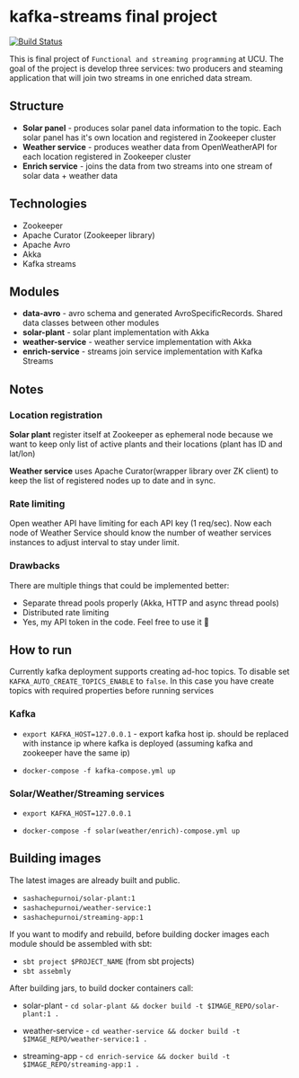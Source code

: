 # kafka-streams final project
[![Build Status](https://travis-ci.com/AChepurnoi/scala-kafka-streams.svg?token=dFANEVvUn3HF3pZ9jc1Z&branch=master)](https://travis-ci.com/AChepurnoi/scala-kafka-streams)


This is final project of `Functional and streaming programming` at UCU. 
The goal of the project is develop three services: two producers and steaming application that will join two streams in one enriched data stream.

## Structure
* **Solar panel** - produces solar panel data information to the topic. 
Each solar panel has it's own location and registered in Zookeeper cluster
* **Weather service** - produces weather data from OpenWeatherAPI for each location registered in Zookeeper cluster
* **Enrich service** - joins the data from two streams into one stream of solar data + weather data
## Technologies
* Zookeeper
* Apache Curator (Zookeeper library)
* Apache Avro
* Akka
* Kafka streams

## Modules

* **data-avro** - avro schema and generated AvroSpecificRecords. Shared data classes between other modules
* **solar-plant** - solar plant implementation with Akka
* **weather-service** - weather service implementation with Akka
* **enrich-service** - streams join service implementation with Kafka Streams

## Notes

### Location registration
**Solar plant** register itself at Zookeeper as ephemeral node because we want to keep only list of active plants and their locations (plant has ID and lat/lon)

**Weather service** uses Apache Curator(wrapper library over ZK client) to keep the list of registered nodes up to date and in sync.  

### Rate limiting

Open weather API have limiting for each API key (1 req/sec). Now each node of Weather Service should know the number of weather services instances to adjust interval to stay under limit.


### Drawbacks

There are multiple things that could be implemented better:
* Separate thread pools properly (Akka, HTTP and async thread pools)
* Distributed rate limiting
* Yes, my API token in the code. Feel free to use it 🌝

## How to run

Currently kafka deployment supports creating ad-hoc topics. To disable set `KAFKA_AUTO_CREATE_TOPICS_ENABLE` to `false`. In this case you have create topics with required properties before running services
### Kafka 
* `export KAFKA_HOST=127.0.0.1` - export kafka host ip. should be replaced with instance ip where kafka is deployed (assuming kafka and zookeeper have the same ip)

* `docker-compose -f kafka-compose.yml up`

### Solar/Weather/Streaming services

* `export KAFKA_HOST=127.0.0.1`

* `docker-compose -f solar(weather/enrich)-compose.yml up`

## Building images

The latest images are already built and public.
* `sashachepurnoi/solar-plant:1`
* `sashachepurnoi/weather-service:1`
* `sashachepurnoi/streaming-app:1`

If you want to modify and rebuild, before building docker images each module should be assembled with sbt:
* `sbt project $PROJECT_NAME` (from sbt projects)
* `sbt assebmly`

After building jars, to build docker containers call:

* solar-plant - `cd solar-plant && docker build -t $IMAGE_REPO/solar-plant:1 .`

* weather-service - `cd weather-service && docker build -t $IMAGE_REPO/weather-service:1 .`

* streaming-app - `cd enrich-service && docker build -t $IMAGE_REPO/streaming-app:1 .`

